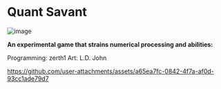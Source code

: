# Quant Savant

![image](https://github.com/user-attachments/assets/aad20689-eba0-4761-ae88-d8dcd6cbd60a)

**An experimental game that strains numerical processing and abilities:**

Programming: zerth1
Art: L.D. John

https://github.com/user-attachments/assets/a65ea7fc-0842-4f7a-af0d-93cc1ade79d7
